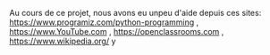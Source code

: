 Au cours de ce projet, nous avons eu unpeu d'aide depuis ces sites: https://www.programiz.com/python-programming  , https://www.YouTube.com , https://openclassrooms.com , https://www.wikipedia.org/
y
